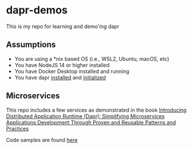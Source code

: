 # dapr-demos

This is my repo for learning and demo'ing dapr

## Assumptions

- You are using a \*nix based OS (i.e., WSL2, Ubuntu, macOS, etc)
- You have NodeJS 14 or higher installed
- You have Docker Desktop installed and running
- You have dapr [installed](https://docs.dapr.io/getting-started/install-dapr-cli/) and [initialized](https://docs.dapr.io/getting-started/install-dapr-selfhost/)

## Microservices

This repo includes a few services as demonstrated in the book [Introducing Distributed Application Runtime (Dapr): Simplifying Microservices Applications Development Through Proven and Reusable Patterns and Practices](https://www.amazon.com/Introducing-Distributed-Application-Runtime-Dapr/dp/1484269977)

Code samples are found [here](https://github.com/Apress/introducing-dapr)
